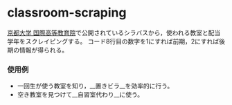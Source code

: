 # classroom-scraping
[京都大学 国際高等教育院](http://www.z.k.kyoto-u.ac.jp/zenkyo/syllabus)で公開されているシラバスから，使われる教室と配当学年をスクレイピングする。
コード8行目の数字を1にすれば前期，2にすれば後期の情報が得られる。  
### 使用例
- 一回生が使う教室を知り，__置きビラ__を効率的に行う。
- 空き教室を見つけて__自習室代わり__に使う。
